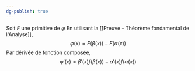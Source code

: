 ```yaml
---
dg-publish: true
---
```


Soit $F$ une primitive de $\varphi$
En utilisant la [[Preuve - Théorème fondamental de l'Analyse]],
$$
\varphi(x) = F(\beta(x)) - F(\alpha(x))
$$
Par dérivée de fonction composée,
$$
\varphi'(x) = \beta'(x)f(\beta(x)) - \alpha'(x)f(\alpha(x))
$$
